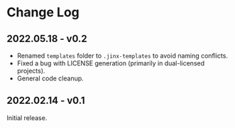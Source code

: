 # Change Log

## 2022.05.18 - v0.2

- Renamed `templates` folder to `.jinx-templates` to avoid naming conflicts.
- Fixed a bug with LICENSE generation (primarily in dual-licensed projects).
- General code cleanup.

## 2022.02.14 - v0.1

Initial release.
